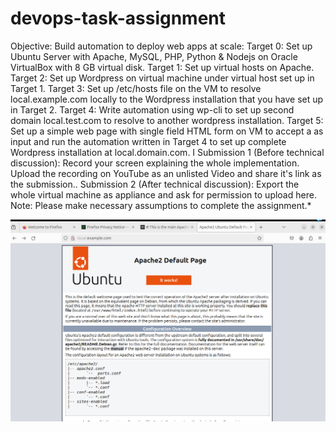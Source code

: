 # devops-task-assignment

Objective: Build automation to deploy web apps at scale:
Target 0: Set up Ubuntu Server with Apache, MySQL, PHP, Python & Nodejs on
Oracle VirtualBox with 8 GB virtual disk.
Target 1: Set up virtual hosts on Apache.
Target 2: Set up Wordpress on virtual machine under virtual host set up in Target 1. Target 3: Set up /etc/hosts file on the VM to resolve local.example.com locally to the Wordpress installation that you have set up in Target 2.
Target 4: Write automation using wp-cli to set up second domain local.test.com to resolve to another wordpress installation.
Target 5: Set up a simple web page with single field HTML form on VM to accept a <domain> as input and run the automation written in Target 4 to set up complete Wordpress installation at local.domain.com.
I
Submission 1 (Before technical discussion): Record your screen explaining the whole implementation. Upload the recording on YouTube as an unlisted Video and share it's link as the submission..
Submission 2 (After technical discussion): Export the whole virtual machine as appliance and ask for permission to upload here.
Note: Please make necessary assumptions to complete the assignment.*





![alt text](image.png)
